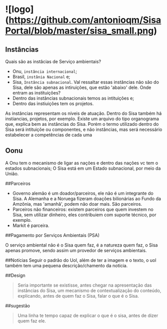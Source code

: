 # ![logo] (https://github.com/antonioqm/SisaPortal/blob/master/sisa_small.png) 
## Instâncias
 Quais são as instâcias de Serviço ambientais?
* Onu, `instância internacional`;
* Brasil, `instânia Nacional` e;
* Sisa, `Instância subnacional`.
Val ressaltar essas instâncias não são do Sisa, dele são apenas as intiruições, que estão 'abaixo' dele.
 Onde entram as instituições?
* Dentro das instâncias subnacionais temos as intituições e;
* Dentro das instiuições tem os projetos.


 As instâncias representam os níveis de atuação. Dentro do Sisa também há instiancias, projetos, por exemplo.
 Existe um arquivo do tipo organograma que, explica bem as instâncias do Sisa. Porém o termo utilizado dentro do Sisa será intituiçõe ou componentes, e não instâncias, mas será necessário estabelecer a competências de cada uma

## Oonu
 A Onu tem o mecanismo de ligar as nações e dentro das nações vc tem o estados subnacionais;
 O Sisa está em um Estado subnacional, por meio da União.

##Parceiros
* Governo alemão é um doador/parceiros, ele não é um integrante do Sisa. A Alemanha e a Noruega fizeram doações bilionárias ao Fundo da Amzônia, mas 'amanhã', podem não doar mais. São parceiros.
* Parceiros não financeiros: existem parceiros que quem investem no Sisa, sem utilizar dinheiro, eles contribuiem com suporte técnico, por exemplo. 
* Markit é parceira.


##Pagamento por Serviços Ambientais (PSA)

O serviço ambiental não é o Sisa quem faz, é a natureza quem faz, o Sisa apenas promove, sendo assim um provedor de serviços ambientais.


##Notícias
Seguir o padrão do Uol, além de ter a imagem e o texto, o uol também tem uma pequena descrição/chamento da notícia.

##Design
>Seria importante se existisse, antes chegar na apresentação das instâncias do Sisa, um mecanismo de contextualização do conteúdo, explicando, antes de quem faz o Sisa, falar o que é o Sisa. 

##sugestão
>Uma linha te tempo capaz de explicar o que é o sisa, antes de dizer quem faz ele. 












































